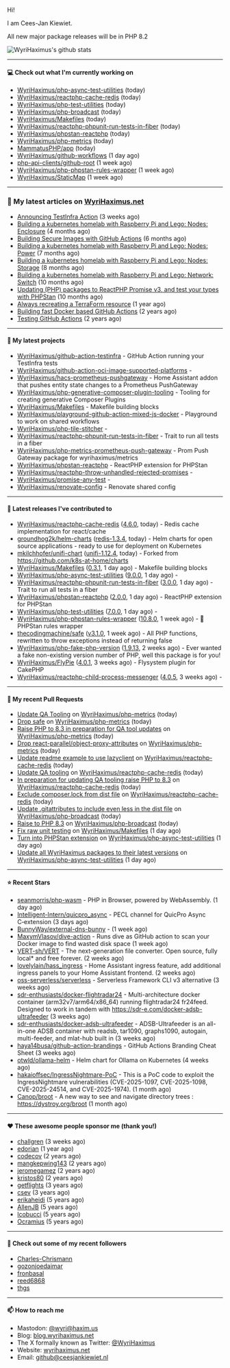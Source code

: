 Hi!

I am Cees-Jan Kiewiet.

All new major package releases will be in PHP 8.2

![WyriHaximus's github stats](https://github-readme-stats.vercel.app/api?username=WyriHaximus&show_icons=true)

---

#### 💻 Check out what I'm currently working on

- [WyriHaximus/php-async-test-utilities](https://github.com/WyriHaximus/php-async-test-utilities) (today)
- [WyriHaximus/reactphp-cache-redis](https://github.com/WyriHaximus/reactphp-cache-redis) (today)
- [WyriHaximus/php-test-utilities](https://github.com/WyriHaximus/php-test-utilities) (today)
- [WyriHaximus/php-broadcast](https://github.com/WyriHaximus/php-broadcast) (today)
- [WyriHaximus/Makefiles](https://github.com/WyriHaximus/Makefiles) (today)
- [WyriHaximus/reactphp-phpunit-run-tests-in-fiber](https://github.com/WyriHaximus/reactphp-phpunit-run-tests-in-fiber) (today)
- [WyriHaximus/phpstan-reactphp](https://github.com/WyriHaximus/phpstan-reactphp) (today)
- [WyriHaximus/php-metrics](https://github.com/WyriHaximus/php-metrics) (today)
- [MammatusPHP/app](https://github.com/MammatusPHP/app) (today)
- [WyriHaximus/github-workflows](https://github.com/WyriHaximus/github-workflows) (1 day ago)
- [php-api-clients/github-root](https://github.com/php-api-clients/github-root) (1 week ago)
- [WyriHaximus/php-phpstan-rules-wrapper](https://github.com/WyriHaximus/php-phpstan-rules-wrapper) (1 week ago)
- [WyriHaximus/StaticMap](https://github.com/WyriHaximus/StaticMap) (1 week ago)

---

### 📜 My latest articles on [WyriHaximus.net](https://blog.wyrihaximus.net/)

- [Announcing TestInfra Action](https://blog.wyrihaximus.net/2025/03/announcing-testinfra-action/) (3 weeks ago)
- [Building a kubernetes homelab with Raspberry Pi and Lego: Nodes: Enclosure](https://blog.wyrihaximus.net/2024/12/building-a-kubernetes-homelab-with-raspberry-pies-and-lego-nodes-enclosure/) (4 months ago)
- [Building Secure Images with GitHub Actions](https://blog.wyrihaximus.net/2024/10/building-secure-images-with-github-actions/) (6 months ago)
- [Building a kubernetes homelab with Raspberry Pi and Lego: Nodes: Power](https://blog.wyrihaximus.net/2024/09/building-a-kubernetes-homelab-with-raspberry-pies-and-lego-nodes-power/) (7 months ago)
- [Building a kubernetes homelab with Raspberry Pi and Lego: Nodes: Storage](https://blog.wyrihaximus.net/2024/08/building-a-kubernetes-homelab-with-raspberry-pies-and-lego-nodes-storage/) (8 months ago)
- [Building a kubernetes homelab with Raspberry Pi and Lego: Network: Switch](https://blog.wyrihaximus.net/2024/07/building-a-kubernetes-homelab-with-raspberry-pies-and-lego-network-switch/) (10 months ago)
- [Updating (PHP) packages to ReactPHP Promise v3, and test your types with PHPStan](https://blog.wyrihaximus.net/2024/06/updating-php-packages-to-reactphp-promise-v3--and-test-your-types-with-phpstan/) (10 months ago)
- [Always recreating a TerraForm resource](https://blog.wyrihaximus.net/2024/04/always-recreating-a-terraform-resource/) (1 year ago)
- [Building fast Docker based GitHub Actions](https://blog.wyrihaximus.net/2023/03/building-fast-docker-based-github-actions/) (2 years ago)
- [Testing GitHub Actions](https://blog.wyrihaximus.net/2023/03/testing-github-actions/) (2 years ago)

---

#### 🌱 My latest projects

- [WyriHaximus/github-action-testinfra](https://github.com/WyriHaximus/github-action-testinfra) - GitHub Action running your TestInfra tests
- [WyriHaximus/github-action-oci-image-supported-platforms](https://github.com/WyriHaximus/github-action-oci-image-supported-platforms) - 
- [WyriHaximus/hacs-prometheus-pushgateway](https://github.com/WyriHaximus/hacs-prometheus-pushgateway) - Home Assistant addon that pushes entity state changes to a Prometheus PushGateway
- [WyriHaximus/php-generative-composer-plugin-tooling](https://github.com/WyriHaximus/php-generative-composer-plugin-tooling) - Tooling for creating generative Composer Plugins
- [WyriHaximus/Makefiles](https://github.com/WyriHaximus/Makefiles) - Makefile building blocks
- [WyriHaximus/playground-github-action-mixed-js-docker](https://github.com/WyriHaximus/playground-github-action-mixed-js-docker) - Playground to work on shared workflows
- [WyriHaximus/php-tile-stitcher](https://github.com/WyriHaximus/php-tile-stitcher) - 
- [WyriHaximus/reactphp-phpunit-run-tests-in-fiber](https://github.com/WyriHaximus/reactphp-phpunit-run-tests-in-fiber) - Trait to run all tests in a fiber
- [WyriHaximus/php-metrics-prometheus-push-gateway](https://github.com/WyriHaximus/php-metrics-prometheus-push-gateway) - Prom Push Gateway package for wyrihaximus/metrics
- [WyriHaximus/phpstan-reactphp](https://github.com/WyriHaximus/phpstan-reactphp) - ReactPHP extension for PHPStan
- [WyriHaximus/reactphp-throw-unhandled-rejected-promises](https://github.com/WyriHaximus/reactphp-throw-unhandled-rejected-promises) - 
- [WyriHaximus/promise-any-test](https://github.com/WyriHaximus/promise-any-test) - 
- [WyriHaximus/renovate-config](https://github.com/WyriHaximus/renovate-config) - Renovate shared config

---

#### 🔭 Latest releases I've contributed to

- [WyriHaximus/reactphp-cache-redis](https://github.com/WyriHaximus/reactphp-cache-redis) ([4.6.0](https://github.com/WyriHaximus/reactphp-cache-redis/releases/tag/4.6.0), today) - Redis cache implementation for react/cache
- [groundhog2k/helm-charts](https://github.com/groundhog2k/helm-charts) ([redis-1.3.4](https://github.com/groundhog2k/helm-charts/releases/tag/redis-1.3.4), today) - Helm charts for open source applications - ready to use for deployment on Kubernetes
- [mkilchhofer/unifi-chart](https://github.com/mkilchhofer/unifi-chart) ([unifi-1.12.4](https://github.com/mkilchhofer/unifi-chart/releases/tag/unifi-1.12.4), today) - Forked from https://github.com/k8s-at-home/charts
- [WyriHaximus/Makefiles](https://github.com/WyriHaximus/Makefiles) ([0.3.1](https://github.com/WyriHaximus/Makefiles/releases/tag/0.3.1), 1 day ago) - Makefile building blocks
- [WyriHaximus/php-async-test-utilities](https://github.com/WyriHaximus/php-async-test-utilities) ([9.0.0](https://github.com/WyriHaximus/php-async-test-utilities/releases/tag/9.0.0), 1 day ago) - 
- [WyriHaximus/reactphp-phpunit-run-tests-in-fiber](https://github.com/WyriHaximus/reactphp-phpunit-run-tests-in-fiber) ([3.0.0](https://github.com/WyriHaximus/reactphp-phpunit-run-tests-in-fiber/releases/tag/3.0.0), 1 day ago) - Trait to run all tests in a fiber
- [WyriHaximus/phpstan-reactphp](https://github.com/WyriHaximus/phpstan-reactphp) ([2.0.0](https://github.com/WyriHaximus/phpstan-reactphp/releases/tag/2.0.0), 1 day ago) - ReactPHP extension for PHPStan
- [WyriHaximus/php-test-utilities](https://github.com/WyriHaximus/php-test-utilities) ([7.0.0](https://github.com/WyriHaximus/php-test-utilities/releases/tag/7.0.0), 1 day ago) - 
- [WyriHaximus/php-phpstan-rules-wrapper](https://github.com/WyriHaximus/php-phpstan-rules-wrapper) ([10.8.0](https://github.com/WyriHaximus/php-phpstan-rules-wrapper/releases/tag/10.8.0), 1 week ago) - 🌯 PHPStan rules wrapper
- [thecodingmachine/safe](https://github.com/thecodingmachine/safe) ([v3.1.0](https://github.com/thecodingmachine/safe/releases/tag/v3.1.0), 1 week ago) - All PHP functions, rewritten to throw exceptions instead of returning false
- [WyriHaximus/php-fake-php-version](https://github.com/WyriHaximus/php-fake-php-version) ([1.9.13](https://github.com/WyriHaximus/php-fake-php-version/releases/tag/1.9.13), 2 weeks ago) - Ever wanted a fake non-existing version number of PHP, well this package is for you!
- [WyriHaximus/FlyPie](https://github.com/WyriHaximus/FlyPie) ([4.0.1](https://github.com/WyriHaximus/FlyPie/releases/tag/4.0.1), 3 weeks ago) - Flysystem plugin for CakePHP
- [WyriHaximus/reactphp-child-process-messenger](https://github.com/WyriHaximus/reactphp-child-process-messenger) ([4.0.5](https://github.com/WyriHaximus/reactphp-child-process-messenger/releases/tag/4.0.5), 3 weeks ago) - 

---

#### 🔨 My recent Pull Requests

- [Update QA Tooling](https://github.com/WyriHaximus/php-metrics/pull/98) on [WyriHaximus/php-metrics](https://github.com/WyriHaximus/php-metrics) (today)
- [Drop safe](https://github.com/WyriHaximus/php-metrics/pull/95) on [WyriHaximus/php-metrics](https://github.com/WyriHaximus/php-metrics) (today)
- [Raise PHP to 8.3 in preparation for QA tool updates](https://github.com/WyriHaximus/php-metrics/pull/94) on [WyriHaximus/php-metrics](https://github.com/WyriHaximus/php-metrics) (today)
- [Drop react-parallel/object-proxy-attributes](https://github.com/WyriHaximus/php-metrics/pull/93) on [WyriHaximus/php-metrics](https://github.com/WyriHaximus/php-metrics) (today)
- [Update readme example to use lazyclient](https://github.com/WyriHaximus/reactphp-cache-redis/pull/75) on [WyriHaximus/reactphp-cache-redis](https://github.com/WyriHaximus/reactphp-cache-redis) (today)
- [Update QA tooling](https://github.com/WyriHaximus/reactphp-cache-redis/pull/74) on [WyriHaximus/reactphp-cache-redis](https://github.com/WyriHaximus/reactphp-cache-redis) (today)
- [In preparation for updating QA tooling raise PHP to 8.3](https://github.com/WyriHaximus/reactphp-cache-redis/pull/73) on [WyriHaximus/reactphp-cache-redis](https://github.com/WyriHaximus/reactphp-cache-redis) (today)
- [Exclude composer.lock from dist file](https://github.com/WyriHaximus/reactphp-cache-redis/pull/72) on [WyriHaximus/reactphp-cache-redis](https://github.com/WyriHaximus/reactphp-cache-redis) (today)
- [Update .gitattributes to include even less in the dist file](https://github.com/WyriHaximus/php-broadcast/pull/295) on [WyriHaximus/php-broadcast](https://github.com/WyriHaximus/php-broadcast) (today)
- [Raise to PHP 8.3](https://github.com/WyriHaximus/php-broadcast/pull/294) on [WyriHaximus/php-broadcast](https://github.com/WyriHaximus/php-broadcast) (today)
- [Fix raw unit testing](https://github.com/WyriHaximus/Makefiles/pull/11) on [WyriHaximus/Makefiles](https://github.com/WyriHaximus/Makefiles) (1 day ago)
- [Turn into PHPStan extension](https://github.com/WyriHaximus/php-async-test-utilities/pull/281) on [WyriHaximus/php-async-test-utilities](https://github.com/WyriHaximus/php-async-test-utilities) (1 day ago)
- [Update all WyriHaximus packages to their latest versions](https://github.com/WyriHaximus/php-async-test-utilities/pull/280) on [WyriHaximus/php-async-test-utilities](https://github.com/WyriHaximus/php-async-test-utilities) (1 day ago)

---

#### ⭐ Recent Stars

- [seanmorris/php-wasm](https://github.com/seanmorris/php-wasm) - PHP in Browser, powered by WebAssembly. (1 day ago)
- [Intelligent-Intern/quicpro_async](https://github.com/Intelligent-Intern/quicpro_async) - PECL channel for QuicPro Async C‑extension (3 days ago)
- [BunnyWay/external-dns-bunny](https://github.com/BunnyWay/external-dns-bunny) -  (1 week ago)
- [MaxymVlasov/dive-action](https://github.com/MaxymVlasov/dive-action) - Runs dive as GitHub action to scan your Docker image to find wasted disk space (1 week ago)
- [VERT-sh/VERT](https://github.com/VERT-sh/VERT) - The next-generation file converter. Open source, fully local* and free forever. (2 weeks ago)
- [lovelylain/hass_ingress](https://github.com/lovelylain/hass_ingress) - Home Assistant ingress feature, add additional ingress panels to your Home Assistant frontend. (2 weeks ago)
- [oss-serverless/serverless](https://github.com/oss-serverless/serverless) - Serverless Framework CLI v3 alternative (3 weeks ago)
- [sdr-enthusiasts/docker-flightradar24](https://github.com/sdr-enthusiasts/docker-flightradar24) - Multi-architecture docker container (arm32v7/arm64/x86_64) running flightradar24 fr24feed. Designed to work in tandem with https://sdr-e.com/docker-adsb-ultrafeeder (3 weeks ago)
- [sdr-enthusiasts/docker-adsb-ultrafeeder](https://github.com/sdr-enthusiasts/docker-adsb-ultrafeeder) - ADSB-Ultrafeeder is an all-in-one ADSB container with readsb, tar1090, graphs1090, autogain, multi-feeder, and mlat-hub built in (3 weeks ago)
- [haya14busa/github-action-brandings](https://github.com/haya14busa/github-action-brandings) - GitHub Actions Branding Cheat Sheet (3 weeks ago)
- [otwld/ollama-helm](https://github.com/otwld/ollama-helm) - Helm chart for Ollama on Kubernetes (4 weeks ago)
- [hakaioffsec/IngressNightmare-PoC](https://github.com/hakaioffsec/IngressNightmare-PoC) - This is a PoC code to exploit the IngressNightmare vulnerabilities (CVE-2025-1097, CVE-2025-1098, CVE-2025-24514, and CVE-2025-1974). (1 month ago)
- [Canop/broot](https://github.com/Canop/broot) - A new way to see and navigate directory trees : https://dystroy.org/broot (1 month ago)

---

#### ❤️ These awesome people sponsor me (thank you!)

- [challgren](https://github.com/challgren) (3 weeks ago)
- [edorian](https://github.com/edorian) (1 year ago)
- [codecov](https://github.com/codecov) (2 years ago)
- [mangkepwing143](https://github.com/mangkepwing143) (2 years ago)
- [jeromegamez](https://github.com/jeromegamez) (2 years ago)
- [kristos80](https://github.com/kristos80) (2 years ago)
- [getflights](https://github.com/getflights) (3 years ago)
- [csev](https://github.com/csev) (3 years ago)
- [erikaheidi](https://github.com/erikaheidi) (5 years ago)
- [AllenJB](https://github.com/AllenJB) (5 years ago)
- [lcobucci](https://github.com/lcobucci) (5 years ago)
- [Ocramius](https://github.com/Ocramius) (5 years ago)

---

#### 👯 Check out some of my recent followers

- [Charles-Chrismann](https://github.com/Charles-Chrismann)
- [gozonjoedaimar](https://github.com/gozonjoedaimar)
- [fronbasal](https://github.com/fronbasal)
- [reed6868](https://github.com/reed6868)
- [thgs](https://github.com/thgs)

---

#### 📫 How to reach me

- Mastodon: [@wyri@haxim.us](https://toot-toot.wyrihaxim.us/@wyri)
- Blog: [blog.wyrihaximus.net](https://blog.wyrihaximus.net/)
- The X formally known as Twitter: [@WyriHaximus](https://twitter.com/WyriHaximus)
- Website: [wyrihaximus.net](https://wyrihaximus.net/)
- Email: [github@ceesjankiewiet.nl](mailto:github@ceesjankiewiet.nl)
